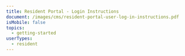 ```yaml
---
title: Resident Portal - Login Instructions
document: /images/cms/resident-portal-user-log-in-instructions.pdf
isMobile: false
topics:
  - getting-started
userTypes:
  - resident
---
```

